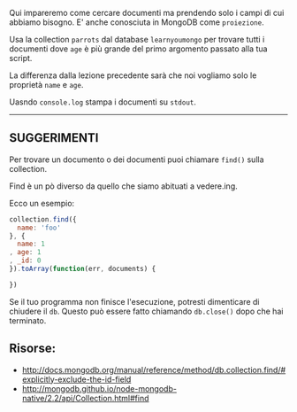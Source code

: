 Qui impareremo come cercare documenti ma prendendo solo i campi di cui 
abbiamo bisogno. E' anche conosciuta in MongoDB come `proiezione`.

Usa la collection `parrots` dal database `learnyoumongo` per trovare
tutti i documenti dove `age` è più grande del primo argomento passato
alla tua script.

La differenza dalla lezione precedente sarà che noi vogliamo solo
le proprietà `name` e `age`.

Uasndo `console.log` stampa i documenti su `stdout`.

-----------------------------------------------------------
## SUGGERIMENTI

Per trovare un documento o dei documenti puoi chiamare `find()` sulla collection.

Find è un pò diverso da quello che siamo abituati a vedere.ing.

Ecco un esempio:

```js
collection.find({
  name: 'foo'
}, {
  name: 1
, age: 1
, _id: 0
}).toArray(function(err, documents) {

})
```

Se il tuo programma non finisce l'esecuzione, potresti dimenticare di
chiudere il `db`. Questo può essere fatto chiamando `db.close()` dopo
che hai terminato.

## Risorse:
* http://docs.mongodb.org/manual/reference/method/db.collection.find/#explicitly-exclude-the-id-field
* http://mongodb.github.io/node-mongodb-native/2.2/api/Collection.html#find
